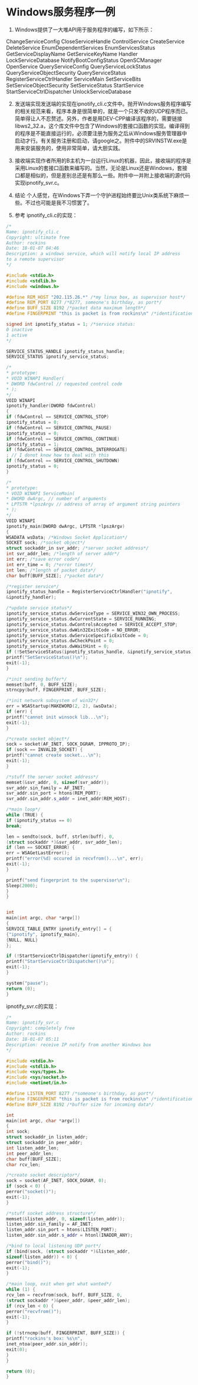 


# Windows服务程序一例


1. Windows提供了一大堆API用于服务程序的编写，如下所示：

ChangeServiceConfig
CloseServiceHandle
ControlService
CreateService
DeleteService
EnumDependentServices
EnumServicesStatus
GetServiceDisplayName
GetServiceKeyName
Handler
LockServiceDatabase
NotifyBootConfigStatus
OpenSCManager
OpenService
QueryServiceConfig
QueryServiceLockStatus
QueryServiceObjectSecurity
QueryServiceStatus
RegisterServiceCtrlHandler
ServiceMain
SetServiceBits
SetServiceObjectSecurity
SetServiceStatus
StartService
StartServiceCtrlDispatcher
UnlockServiceDatabase


2. 发送端实现发送端的实现在ipnotify_cli.c文件中。抛开Windows服务程序编写的相关规范来看，程序本身是很简单的，就是一个只发不收的UDP程序而已。简单得让人不忍赘述。另外，作者是用DEV-CPP编译该程序的，需要链接libws2_32.a，这个库文件中包含了Windows的套接口函数的实现。编译得到的程序是不能直接运行的，必须要注册为服务之后从Windows服务管理器中启动才行。有关服务注册和启动，请google之。附件中的SRVINSTW.exe是用来安装服务的，使用非常简单，请大胆实践。


3. 接收端实现作者所用的B主机为一台运行Linux的机器，因此，接收端的程序是采用Linux的套接口函数来编写的。当然，无论是Linux还是Windows，套接口都是相似的，但是差别总还是有那么一些。附件中一并附上接收端的源代码实现ipnotify_svr.c。


4. 结论 个人感觉，在Windows下弄一个守护进程始终要比Unix类系统下麻烦一些。不过也可能是我不习惯罢了。


5. 参考
ipnotify_cli.c的实现：

```cpp
/*
Name: ipnotify_cli.c
Copyright: ultimate free
Author: rockins
Date: 18-01-07 04:46
Description: a windows service, which will notify local IP address
to a remote supervisor
*/

#include <stdio.h>
#include <stdlib.h>
#include <windows.h>

#define REM_HOST "202.115.26.*" /*my linux box, as supervisor host*/
#define REM_PORT 8277 /*8277, someone's birthday, as port*/
#define BUFF_SIZE 8192 /*packet data maximum length*/
#define FINGERPRINT "this is packet is from rockins\n" /*identification*/

signed int ipnotify_status = 1; /*service status:
0 inactive
1 active
*/

SERVICE_STATUS_HANDLE ipnotify_status_handle;
SERVICE_STATUS ipnotify_service_status;

/*
* prototype:
* VOID WINAPI Handler(
* DWORD fdwControl // requested control code
* );
*/
VOID WINAPI
ipnotify_handler(DWORD fdwControl)
{
if (fdwControl == SERVICE_CONTROL_STOP)
ipnotify_status = 0;
if (fdwControl == SERVICE_CONTROL_PAUSE)
ipnotify_status = 0;
if (fdwControl == SERVICE_CONTROL_CONTINUE)
ipnotify_status = 1;
if (fdwControl == SERVICE_CONTROL_INTERROGATE)
; // I donot know how to deal with this
if (fdwControl == SERVICE_CONTROL_SHUTDOWN)
ipnotify_status = 0;
}

/*
* prototype:
* VOID WINAPI ServiceMain(
* DWORD dwArgc, // number of arguments
* LPTSTR *lpszArgv // address of array of argument string pointers
* );
*/
VOID WINAPI
ipnotify_main(DWORD dwArgc, LPTSTR *lpszArgv)
{
WSADATA wsData; /*Windows Socket Application*/
SOCKET sock; /*socket object*/
struct sockaddr_in svr_addr; /*server socket address*/
int svr_addr_len; /*length of server addr*/
int err; /*save error code*/
int err_time = 0; /*error times*/
int len; /*length of packet data*/
char buff[BUFF_SIZE]; /*packet data*/

/*register service*/
ipnotify_status_handle = RegisterServiceCtrlHandler("ipnotify",
&ipnotify_handler);

/*update service status*/
ipnotify_service_status.dwServiceType = SERVICE_WIN32_OWN_PROCESS;
ipnotify_service_status.dwCurrentState = SERVICE_RUNNING;
ipnotify_service_status.dwControlsAccepted = SERVICE_ACCEPT_STOP;
ipnotify_service_status.dwWin32ExitCode = NO_ERROR;
ipnotify_service_status.dwServiceSpecificExitCode = 0;
ipnotify_service_status.dwCheckPoint = 0;
ipnotify_service_status.dwWaitHint = 0;
if (!SetServiceStatus(ipnotify_status_handle, &ipnotify_service_status)) {
printf("SetServiceStatus()\n");
exit(-1);
}

/*init sending buffer*/
memset(buff, 0, BUFF_SIZE);
strncpy(buff, FINGERPRINT, BUFF_SIZE);

/*init network subsystem of win32*/
err = WSAStartup(MAKEWORD(2, 2), &wsData);
if (err) {
printf("cannot init winsock lib...\n");
exit(-1);
}

/*create socket object*/
sock = socket(AF_INET, SOCK_DGRAM, IPPROTO_IP);
if (sock == INVALID_SOCKET) {
printf("cannot create socket...\n");
exit(-1);
}

/*stuff the server socket address*/
memset(&svr_addr, 0, sizeof(svr_addr));
svr_addr.sin_family = AF_INET;
svr_addr.sin_port = htons(REM_PORT);
svr_addr.sin_addr.s_addr = inet_addr(REM_HOST);

/*main loop*/
while (TRUE) {
if (ipnotify_status == 0)
break;

len = sendto(sock, buff, strlen(buff), 0,
(struct sockaddr *)&svr_addr, svr_addr_len);
if (len == SOCKET_ERROR) {
err = WSAGetLastError();
printf("error(%d) occured in recvfrom()...\n", err);
exit(-1);
}

printf("send fingerprint to the supervisor\n");
Sleep(2000);
}
}


int
main(int argc, char *argv[])
{
SERVICE_TABLE_ENTRY ipnotify_entry[] = {
{"ipnotify", ipnotify_main},
{NULL, NULL}
};

if (!StartServiceCtrlDispatcher(ipnotify_entry)) {
printf("StartServiceCtrlDispatcher()\n");
exit(-1);
}

system("pause");
return (0);
}

```


ipnotify_svr.c的实现：

```cpp
/*
Name: ipnotify_svr.c
Copyright: completely free
Author: rockins
Date: 18-01-07 05:11
Description: receive IP notify from another Windows box
*/

#include <stdio.h>
#include <stdlib.h>
#include <sys/types.h>
#include <sys/socket.h>
#include <netinet/in.h>

#define LISTEN_PORT 8277 /*someone's birthday, as port*/
#define FINGERPRINT "this is packet is from rockins\n" /*identification*/
#define BUFF_SIZE 8192 /*buffer size for incoming data*/

int
main(int argc, char *argv[])
{
int sock;
struct sockaddr_in listen_addr;
struct sockaddr_in peer_addr;
int listen_addr_len;
int peer_addr_len;
char buff[BUFF_SIZE];
char rcv_len;

/*create socket descriptor*/
sock = socket(AF_INET, SOCK_DGRAM, 0);
if (sock < 0) {
perror("socket()");
exit(-1);
}

/*stuff socket address structure*/
memset(&listen_addr, 0, sizeof(listen_addr));
listen_addr.sin_family = AF_INET;
listen_addr.sin_port = htons(LISTEN_PORT);
listen_addr.sin_addr.s_addr = htonl(INADDR_ANY);

/*bind to local listening UDP port*/
if (bind(sock, (struct sockaddr *)&listen_addr,
sizeof(listen_addr)) < 0) {
perror("bind()");
exit(-1);
}

/*main loop, exit when get what wanted*/
while (1) {
rcv_len = recvfrom(sock, buff, BUFF_SIZE, 0,
(struct sockaddr *)&peer_addr, &peer_addr_len);
if (rcv_len < 0) {
perror("recvfrom()");
exit(-1);
}

if (!strncmp(buff, FINGERPRINT, BUFF_SIZE)) {
printf("rockins's box: %s\n",
inet_ntoa(peer_addr.sin_addr));
exit(0);
}
}

return (0);
}
```